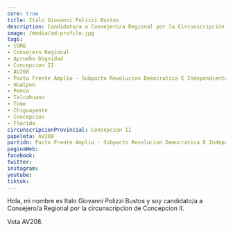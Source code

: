 ```yaml
---
core: true
title: Italo Giovanni Polizzi Bustos
description: Candidato/a a Consejero/a Regional por la Circunscripción de Concepcion II
image: /media/ad-profile.jpg
tags:
- CORE
- Consejero Regional
- Apruebo Dignidad
- Concepcion II
- AV208
- Pacto Frente Amplio - Subpacto Revolucion Democratica E Independientes - Independientes
- Hualpen
- Penco
- Talcahuano
- Tome
- Chiguayante
- Concepcion
- Florida
circunscripcionProvincial: Concepcion II
papeleta: AV208
partido: Pacto Frente Amplio - Subpacto Revolucion Democratica E Independientes - Independientes
paginaWeb:
facebook:
twitter:
instagram:
youtube:
tiktok:
---
```

Hola, mi nombre es Italo Giovanni Polizzi Bustos y soy candidato/a a Consejero/a Regional por la circunscripcion de Concepcion II.

Vota AV208.
